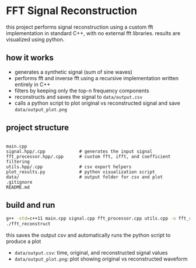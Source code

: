 # FFT Signal Reconstruction

this project performs signal reconstruction using a custom fft implementation in standard C++, with no external fft libraries. results are visualized using python.



## how it works

- generates a synthetic signal (sum of sine waves)
- performs fft and inverse fft using a recursive implementation written entirely in C++
- filters by keeping only the top-n frequency components
- reconstructs and saves the signal to `data/output.csv`
- calls a python script to plot original vs reconstructed signal and save `data/output_plot.png`


## project structure

```code

main.cpp                   
signal.hpp/.cpp             # generates the input signal
fft_processor.hpp/.cpp      # custom fft, ifft, and coefficient filtering
utils.hpp/.cpp              # csv export helpers
plot_results.py             # python visualization script
data/                       # output folder for csv and plot
.gitignore                  
README.md                   

````


## build and run

```bash
g++ -std=c++11 main.cpp signal.cpp fft_processor.cpp utils.cpp -o fft_reconstruct
./fft_reconstruct
```

this saves the output csv and automatically runs the python script to produce a plot

* `data/output.csv`: time, original, and reconstructed signal values
* `data/output_plot.png`: plot showing original vs reconstructed waveform


